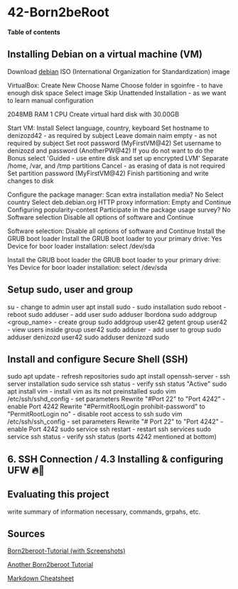 # 42-Born2beRoot

**Table of contents**


## Installing Debian on a virtual machine (VM)
Download [debian](https://www.debian.org/) ISO (International Organization for Standardization) image

VirtualBox:
Create New
Choose Name
Choose folder in sgoinfre - to have enough disk space
Select image
Skip Unattended Installation - as we want to learn manual configuration

2048MB RAM
1 CPU
Create virtual hard disk with 30.00GB

Start VM:
Install
Select language, country, keyboard
Set hostname to denizozd42 - as required by subject
Leave domain naim empty - as not required by subject 
Set root password (MyFirstVM@42)
Set username to denizozd and password (AnotherPW@42)
If you do not want to do the Bonus select 'Guided - use entire disk and set up encrypted LVM'
Separate /home, /var, and /tmp partitions
Cancel - as erasing of data is not required
Set  partition password (MyFirstVM@42)
Finish partitioning and write changes to disk

Configure the package manager:
Scan extra installation media? No
Select country
Select deb.debian.org
HTTP proxy information: Empty and Continue
Configuring popularity-contest
Participate in the package usage survey? No
Software selection
Disable all options of software and Continue

Software selection:
Disable all options of software and Continue
Install the GRUB boot loader
Install the GRUB boot loader to your primary drive: Yes
Device for boor loader installation: select /dev/sda

Install the GRUB boot loader the GRUB boot loader to your primary drive: Yes
Device for boor loader installation: select /dev/sda

## Setup sudo, user and group
su - change to admin user
apt install sudo - sudo installation
sudo reboot - reboot
sudo adduser <user> - add user
sudo adduser lbordona
sudo addgroup <group_name> - create group
sudo addgroup user42
getent group user42 - view users inside group user42
sudo adduser <user> <group> - add user to group
sudo adduser denizozd user42
sudo adduser denizozd sudo

## Install and configure Secure Shell (SSH)
sudo apt update - refresh repositories
sudo apt install openssh-server - ssh server installation
sudo service ssh status - verify ssh status "Active"
sudo apt install vim - install vim as its not preinstalled
sudo vim /etc/ssh/sshd_config - set parameters
Rewrite "#Port 22" to "Port 4242" - enable Port 4242
Rewrite "#PermitRootLogin prohibit-password" to "PermitRootLogin no" - disable root access to ssh
sudo vim /etc/ssh/ssh_config - set parameters
Rewrite "#	Port 22" to "Port 4242" - enable Port 4242
sudo service ssh restart - restart ssh services
sudo service ssh status - verify ssh status (ports 4242 mentioned at bottom)

## 6. SSH Connection / 4.3 Installing & configuring UFW 🔥🧱

## Evaluating this project
write summary of information necessary, commands, grpahs, etc.

## Sources
[Born2beroot-Tutorial (with Screenshots)](https://github.com/gemartin99/Born2beroot-Tutorial/blob/main/README_EN.md#1--download-the-virtual-machine-iso-)

[Another Born2beroot Tutorial](https://github.com/lbordonal/01-Born2beroot/wiki#mandatory-part)

[Markdown Cheatsheet](https://github.com/adam-p/markdown-here/wiki/Markdown-Cheatsheet#headers)

